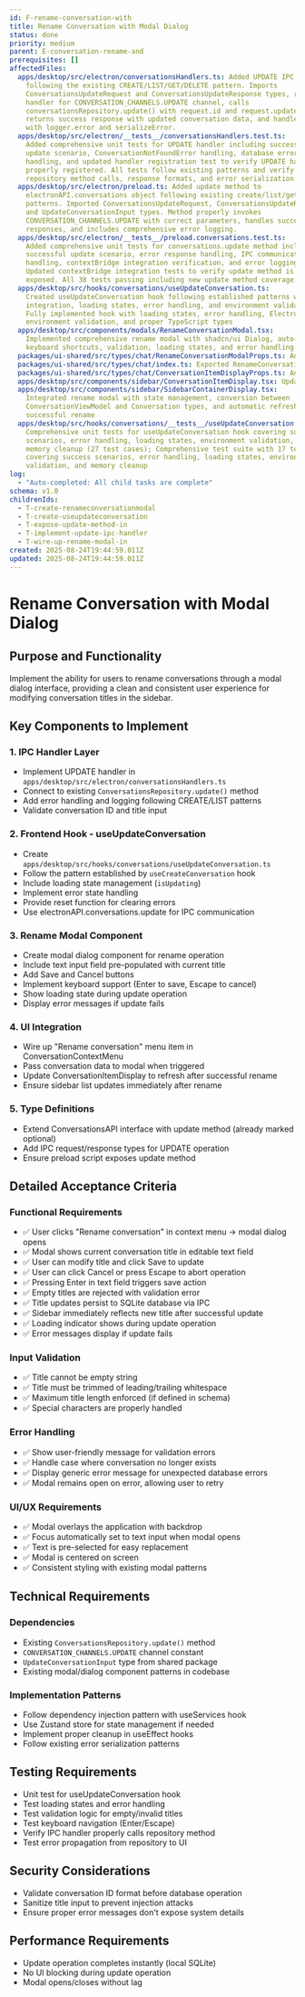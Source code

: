 ```yaml
---
id: F-rename-conversation-with
title: Rename Conversation with Modal Dialog
status: done
priority: medium
parent: E-conversation-rename-and
prerequisites: []
affectedFiles:
  apps/desktop/src/electron/conversationsHandlers.ts: Added UPDATE IPC handler
    following the existing CREATE/LIST/GET/DELETE pattern. Imports
    ConversationsUpdateRequest and ConversationsUpdateResponse types, registers
    handler for CONVERSATION_CHANNELS.UPDATE channel, calls
    conversationsRepository.update() with request.id and request.updates,
    returns success response with updated conversation data, and handles errors
    with logger.error and serializeError.
  apps/desktop/src/electron/__tests__/conversationsHandlers.test.ts:
    Added comprehensive unit tests for UPDATE handler including successful
    update scenario, ConversationNotFoundError handling, database error
    handling, and updated handler registration test to verify UPDATE handler is
    properly registered. All tests follow existing patterns and verify proper
    repository method calls, response formats, and error serialization.
  apps/desktop/src/electron/preload.ts: Added update method to
    electronAPI.conversations object following existing create/list/get/delete
    patterns. Imported ConversationsUpdateRequest, ConversationsUpdateResponse,
    and UpdateConversationInput types. Method properly invokes
    CONVERSATION_CHANNELS.UPDATE with correct parameters, handles success/error
    responses, and includes comprehensive error logging.
  apps/desktop/src/electron/__tests__/preload.conversations.test.ts:
    Added comprehensive unit tests for conversations.update method including
    successful update scenario, error response handling, IPC communication error
    handling, contextBridge integration verification, and error logging tests.
    Updated contextBridge integration tests to verify update method is properly
    exposed. All 38 tests passing including new update method coverage.
  apps/desktop/src/hooks/conversations/useUpdateConversation.ts:
    Created useUpdateConversation hook following established patterns with IPC
    integration, loading states, error handling, and environment validation;
    Fully implemented hook with loading states, error handling, Electron
    environment validation, and proper TypeScript types
  apps/desktop/src/components/modals/RenameConversationModal.tsx:
    Implemented comprehensive rename modal with shadcn/ui Dialog, auto-focus,
    keyboard shortcuts, validation, loading states, and error handling
  packages/ui-shared/src/types/chat/RenameConversationModalProps.ts: Added props interface for rename modal component
  packages/ui-shared/src/types/chat/index.ts: Exported RenameConversationModalProps for use in desktop app
  packages/ui-shared/src/types/chat/ConversationItemDisplayProps.ts: Added onRename callback prop to enable context menu integration
  apps/desktop/src/components/sidebar/ConversationItemDisplay.tsx: Updated to accept and pass through onRename prop to context menu
  apps/desktop/src/components/sidebar/SidebarContainerDisplay.tsx:
    Integrated rename modal with state management, conversion between
    ConversationViewModel and Conversation types, and automatic refresh after
    successful rename
  apps/desktop/src/hooks/conversations/__tests__/useUpdateConversation.test.tsx:
    Comprehensive unit tests for useUpdateConversation hook covering success
    scenarios, error handling, loading states, environment validation, and
    memory cleanup (27 test cases); Comprehensive test suite with 17 tests
    covering success scenarios, error handling, loading states, environment
    validation, and memory cleanup
log:
  - "Auto-completed: All child tasks are complete"
schema: v1.0
childrenIds:
  - T-create-renameconversationmodal
  - T-create-useupdateconversation
  - T-expose-update-method-in
  - T-implement-update-ipc-handler
  - T-wire-up-rename-modal-in
created: 2025-08-24T19:44:59.011Z
updated: 2025-08-24T19:44:59.011Z
---
```


# Rename Conversation with Modal Dialog

## Purpose and Functionality

Implement the ability for users to rename conversations through a modal dialog interface, providing a clean and consistent user experience for modifying conversation titles in the sidebar.

## Key Components to Implement

### 1. IPC Handler Layer

- Implement UPDATE handler in `apps/desktop/src/electron/conversationsHandlers.ts`
- Connect to existing `ConversationsRepository.update()` method
- Add error handling and logging following CREATE/LIST patterns
- Validate conversation ID and title input

### 2. Frontend Hook - useUpdateConversation

- Create `apps/desktop/src/hooks/conversations/useUpdateConversation.ts`
- Follow the pattern established by `useCreateConversation` hook
- Include loading state management (`isUpdating`)
- Implement error state handling
- Provide reset function for clearing errors
- Use electronAPI.conversations.update for IPC communication

### 3. Rename Modal Component

- Create modal dialog component for rename operation
- Include text input field pre-populated with current title
- Add Save and Cancel buttons
- Implement keyboard support (Enter to save, Escape to cancel)
- Show loading state during update operation
- Display error messages if update fails

### 4. UI Integration

- Wire up "Rename conversation" menu item in ConversationContextMenu
- Pass conversation data to modal when triggered
- Update ConversationItemDisplay to refresh after successful rename
- Ensure sidebar list updates immediately after rename

### 5. Type Definitions

- Extend ConversationsAPI interface with update method (already marked optional)
- Add IPC request/response types for UPDATE operation
- Ensure preload script exposes update method

## Detailed Acceptance Criteria

### Functional Requirements

- ✅ User clicks "Rename conversation" in context menu → modal dialog opens
- ✅ Modal shows current conversation title in editable text field
- ✅ User can modify title and click Save to update
- ✅ User can click Cancel or press Escape to abort operation
- ✅ Pressing Enter in text field triggers save action
- ✅ Empty titles are rejected with validation error
- ✅ Title updates persist to SQLite database via IPC
- ✅ Sidebar immediately reflects new title after successful update
- ✅ Loading indicator shows during update operation
- ✅ Error messages display if update fails

### Input Validation

- ✅ Title cannot be empty string
- ✅ Title must be trimmed of leading/trailing whitespace
- ✅ Maximum title length enforced (if defined in schema)
- ✅ Special characters are properly handled

### Error Handling

- ✅ Show user-friendly message for validation errors
- ✅ Handle case where conversation no longer exists
- ✅ Display generic error message for unexpected database errors
- ✅ Modal remains open on error, allowing user to retry

### UI/UX Requirements

- ✅ Modal overlays the application with backdrop
- ✅ Focus automatically set to text input when modal opens
- ✅ Text is pre-selected for easy replacement
- ✅ Modal is centered on screen
- ✅ Consistent styling with existing modal patterns

## Technical Requirements

### Dependencies

- Existing `ConversationsRepository.update()` method
- `CONVERSATION_CHANNELS.UPDATE` channel constant
- `UpdateConversationInput` type from shared package
- Existing modal/dialog component patterns in codebase

### Implementation Patterns

- Follow dependency injection pattern with useServices hook
- Use Zustand store for state management if needed
- Implement proper cleanup in useEffect hooks
- Follow existing error serialization patterns

## Testing Requirements

- Unit test for useUpdateConversation hook
- Test loading states and error handling
- Test validation logic for empty/invalid titles
- Test keyboard navigation (Enter/Escape)
- Verify IPC handler properly calls repository method
- Test error propagation from repository to UI

## Security Considerations

- Validate conversation ID format before database operation
- Sanitize title input to prevent injection attacks
- Ensure proper error messages don't expose system details

## Performance Requirements

- Update operation completes instantly (local SQLite)
- No UI blocking during update operation
- Modal opens/closes without lag
